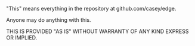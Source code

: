 "This" means everything in the repository at github.com/casey/edge.

Anyone may do anything with this.

THIS IS PROVIDED "AS IS" WITHOUT WARRANTY OF ANY KIND EXPRESS OR IMPLIED.
